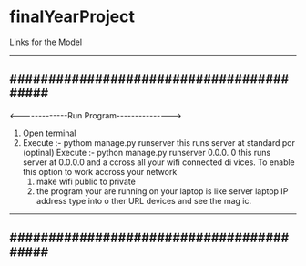 # finalYearProject

Links for the Model


-----------------------------------------
#########################################
-----------------------------------------
<-------------Run Program--------------->
1. Open terminal 
2. Execute :- pythom manage.py runserver
	this runs server at standard por
   (optinal) Execute :-
	python manage.py runserver 0.0.0.
	0
	this runs server at 0.0.0.0 and a
	ccross all your wifi connected di
	vices.
   To enable this option to work accross
   your network 
	1. make wifi public to private
	2. the program your are running
	   on your laptop is like server
	   laptop IP address type into o
	   ther URL devices and see the mag
	   ic.
-----------------------------------------
#########################################
-----------------------------------------